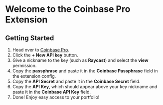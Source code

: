# Welcome to the Coinbase Pro Extension

## Getting Started

1. Head over to [Coinbase Pro](https://pro.coinbase.com/profile/api).
2. Click the **+ New API key** button.
3. Give a nickname to the key (such as **Raycast**) and select the **view** permission.
4. Copy the **passphrase** and paste it in the **Coinbase Passphrase** field in the extension config.
5. Copy the **API Secret** and paste it in the **Coinbase Secret** field.
6. Copy the **API Key**, which should appear above your key nickname and paste it in the **Coinbase API Key** field.
7. Done! Enjoy easy access to your portfolio!